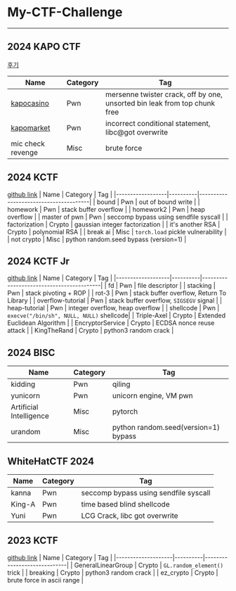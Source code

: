 # My-CTF-Challenge

--- 
## 2024 KAPO CTF

[후기](https://medium.com/@9host1st/2024-%EC%B9%B4%ED%8F%AC%EC%A0%84-%EC%9A%B4%EC%98%81-%EC%B6%9C%EC%A0%9C-%ED%9B%84%EA%B8%B0-143006106062)

| Name              | Category | Tag                                                                       |
|-------------------|----------|---------------------------------------------------------------------------|
| [kapocasino](https://dreamhack.io/wargame/challenges/1522)        | Pwn      | mersenne twister crack, off by one, unsorted bin leak from top chunk free |
| [kapomarket](https://dreamhack.io/wargame/challenges/1523)        | Pwn      | incorrect conditional statement, libc@got overwrite                       |
| mic check revenge | Misc     | brute force                                                               |

## 2024 KCTF
[github link](https://github.com/kuality/KCTF-2024)
| Name             | Category | Tag                                   |
|------------------|----------|---------------------------------------|
| bound            | Pwn      | out of bound write                    |
| homework         | Pwn      | stack buffer overflow                 |
| homework2        | Pwn      | heap overflow                         |
| master of pwn    | Pwn      | seccomp bypass using sendfile syscall |
| factorization    | Crypto   | gaussian integer factorization        |
| it's another RSA | Crypto   | polynomial RSA                        |
| break ai         | Misc     | `torch.load` pickle vulnerability     |
| not crypto       | Misc     | python random.seed bypass (version=1) |

## 2024 KCTF Jr
[github link](https://github.com/kuality/KCTFjr_2024)
| Name              | Category | Tag                                      |
|-------------------|----------|------------------------------------------|
| fd                | Pwn      | file descriptor                          |
| stacking          | Pwn      | stack pivoting + ROP                     |
| rot-3             | Pwn      | stack buffer overflow, Return To Library |
| overflow-tutorial | Pwn      | stack buffer overflow, `SIGSEGV` signal  |
| heap-tutorial     | Pwn      | integer overflow, heap overflow          |
| shellcode         | Pwn      | `execve("/bin/sh", NULL, NULL)` shellcode|
| Triple-Axel       | Crypto   | Extended Euclidean Algorithm             |
| EncryptorService  | Crypto   | ECDSA nonce reuse attack                 |
| KingTheRand       | Crypto   | python3 random crack                     |

## 2024 BISC

| Name                    | Category | Tag                                  |
|-------------------------|----------|--------------------------------------|
| kidding                 | Pwn      | qiling                               |
| yunicorn                | Pwn      | unicorn engine, VM pwn               |
| Artificial Intelligence | Misc     | pytorch                              |
| urandom                 | Misc     | python random.seed(version=1) bypass |

## WhiteHatCTF 2024

| Name   | Category | Tag                                   |
|--------|----------|---------------------------------------|
| kanna  | Pwn      | seccomp bypass using sendfile syscall |
| King-A | Pwn      | time based blind shellcode            |
| Yuni   | Pwn      | LCG Crack, libc got overwrite         |

## 2023 KCTF
[github link](https://github.com/kuality/KCTF-2023)
| Name               | Category | Tag                         |
|--------------------|----------|-----------------------------|
| GeneralLinearGroup | Crypto   | `GL.random_element()` trick |
| breaking           | Crypto   | python3 random crack        |
| ez_crypto          | Crypto   | brute force in ascii range  |
